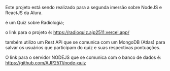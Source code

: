 Este projeto está sendo realizado para a segunda imersão sobre NodeJS e ReactJS da Alura.

é um Quiz sobre Radiologia;

o link para o projeto é: https://radioquiz.ajp2511.vercel.app/

também utilizo um Rest APi que se comunica com um MongoDB (Atlas) para salvar os usuários que participam do quiz e suas respectivas pontuações.

O link para o servidor NODEJS que se comunica com o banco de dados é: https://github.com/AJP2511/node-quiz

